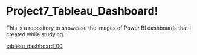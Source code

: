 # Project7_Tableau_Dashboard!

This is a repository to showcase the images of Power BI dashboards that I created while studying.

[tableau_dashboard_00](https://user-images.githubusercontent.com/44724944/231779980-b4db6556-54c1-48c5-a7a0-00804ed60ef1.png)
